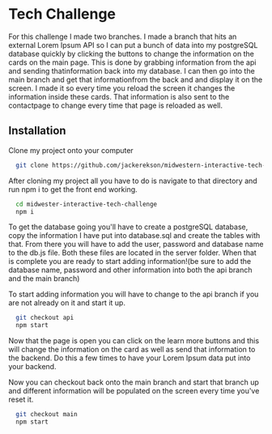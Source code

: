 
# Tech Challenge

For this challenge I made two branches. I made a branch that hits an external Lorem Ipsum
API so I can put a bunch of data into my postgreSQL database quickly by clicking the buttons
to change the information on the cards on the main page. This is done by grabbing information 
from the api and sending thatinformation back into my database. I can then go into the main 
branch and get that informationfrom the back and and display it on the screen. I made it so
every time you reload the screen it changes the information inside these cards. That information
 is also sent to the contactpage to change every time that page is reloaded as well.



## Installation
Clone my project onto your computer
```bash
  git clone https://github.com/jackerekson/midwestern-interactive-tech-challenge
```
After cloning my project all you have to do is navigate to that directory and run npm i to get
 the front end working.
```bash
  cd midwester-interactive-tech-challenge
  npm i
```
To get the database going you'll have to create a postgreSQL database, copy the information
I have put into database.sql and create the tables with that. From there you will have to 
add the user, password and database name to the db.js file. Both these files are located
in the server folder. When that is complete you are ready to start adding information!(be
sure to add the database name, password and other information into both the api branch and
the main branch)

To start adding information you will have to change to the api branch if you are not already
 on it and start it up.
```bash
  git checkout api
  npm start
```
Now that the page is open you can click on the learn more buttons and this will change the 
information on the card as well as send that information to the backend. Do this a few times
to have your Lorem Ipsum data put into your backend.

Now you can checkout back onto the main branch and start that branch up and different information
will be populated on the screen every time you've reset it.

```bash
  git checkout main
  npm start
```